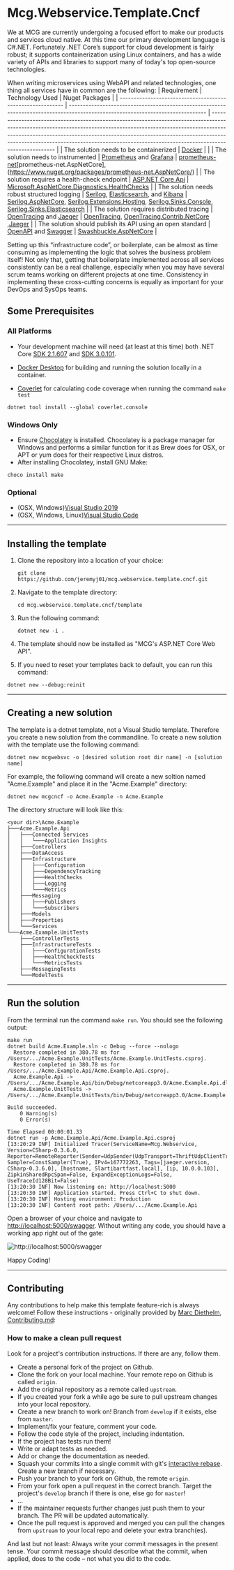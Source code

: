 # Mcg.Webservice.Template.Cncf

We at MCG are currently undergoing a focused effort to make our products and services cloud native. At this time our primary development language is C#.NET. Fortunately .NET Core’s support for cloud development is fairly robust; it supports containerization using Linux containers, and has a wide variety of APIs and libraries to support many of today's top open-source technologies.

When writing microservices using WebAPI and related technologies, one thing all services have in common are the following:
| Requirement                                                | Technology Used                                                                                                                 | Nuget Packages                                                                                                                                                                                                                                                                                                                                 |
| ---------------------------------------------------------- | ------------------------------------------------------------------------------------------------------------------------------- | ---------------------------------------------------------------------------------------------------------------------------------------------------------------------------------------------------------------------------------------------------------------------------------------------------------------------------------------------- |
| The solution needs to be containerized                     | [Docker](https://www.docker.com/products/docker-desktop)                                                                        |                                                                                                                                                                                                                                                                                                                                                |
| The solution needs to instrumented                         | [Prometheus](https://prometheus.io/) and [Grafana](https://grafana.com/)                                                        | [prometheus-net](https://www.nuget.org/packages/prometheus-net/)[prometheus-net.AspNetCore], (https://www.nuget.org/packages/prometheus-net.AspNetCore/)                                                                                                                                                                                       |
| The solution requires a health-check endpoint              | [ASP.NET Core Api](https://docs.microsoft.com/en-us/aspnet/core/host-and-deploy/health-checks?view=aspnetcore-3.0)              | [Microsoft.AspNetCore.Diagnostics.HealthChecks](https://www.nuget.org/packages/Microsoft.AspNetCore.Diagnostics.HealthChecks/)                                                                                                                                                                                                                 |
| The solution needs robust structured logging               | [Serilog](https://serilog.net/), [Elasticsearch](https://www.elastic.co/), and [Kibana](https://www.elastic.co/products/kibana) | [Serilog.AspNetCore](https://www.nuget.org/packages/Serilog.AspNetCore/), [Serilog.Extensions.Hosting](https://www.nuget.org/packages/Serilog.Extensions.Hosting/), [Serilog.Sinks.Console](https://www.nuget.org/packages/Serilog.Sinks.Console/), [Serilog.Sinks.Elasticsearch](https://www.nuget.org/packages/Serilog.Sinks.Elasticsearch/) |
| The solution requires distributed tracing                  | [OpenTracing](https://opentracing.io/) and [Jaeger](https://www.jaegertracing.io/)                                              | [OpenTracing](https://www.nuget.org/packages/OpenTracing/), [OpenTracing.Contrib.NetCore](https://www.nuget.org/packages/OpenTracing.Contrib.NetCore/) ,[Jaeger](https://www.nuget.org/packages/Jaeger/)                                                                                                                                       |
| The solution should publish its API using an open standard | [OpenAPI](https://www.openapis.org/) and [Swagger](https://swagger.io/)                                                         | [Swashbuckle.AspNetCore](Swashbuckle.AspNetCore)                                                                                                                                                                                                                                                                                               |

Setting up this “infrastructure code”, or boilerplate, can be almost as time consuming as implementing the logic that solves the business problem itself! Not only that, getting that boilerplate implemented across all services consistently can be a real challenge, especially when you may have several scrum teams working on different projects at one time. Consistency in implementing these cross-cutting concerns is equally as important for your DevOps and SysOps teams.

## Some Prerequisites

### All Platforms

- Your development machine will need (at least at this time) both .NET Core [SDK 2.1.607](https://dotnet.microsoft.com/download/dotnet-core/2.1) and [SDK 3.0.101](https://dotnet.microsoft.com/download/dotnet-core/3.0).

- [Docker Desktop](https://www.docker.com/products/docker-desktop) for building and running the solution locally in a container.

- [Coverlet](https://github.com/tonerdo/coverlet?WT.mc_id=-blog-scottha#coverlet) for calculating code coverage when running the command `make test`

```shell
dotnet tool install --global coverlet.console
```

### Windows Only

- Ensure [Chocolatey](https://chocolatey.org/install) is installed. Chocolatey is a package manager for Windows and performs a similar function for it as Brew does for OSX, or APT or yum does for their respective Linux distros.
- After installing Chocolatey, install GNU Make:

```shell
choco install make
```

### Optional

- (OSX, Windows)[Visual Studio 2019](https://visualstudio.microsoft.com/vs/)
- (OSX, Windows, Linux)[Visual Studio Code](https://code.visualstudio.com/)

---

## Installing the template

1. Clone the repository into a location of your choice:

   ```shell
   git clone https://github.com/jeremyj01/mcg.webservice.template.cncf.git
   ```

2. Navigate to the template directory:

   ```shell
   cd mcg.webservice.template.cncf/template
   ```

3. Run the following command:

   ```shell
   dotnet new -i .
   ```

4. The template should now be installed as "MCG's ASP.NET Core Web API".

5. If you need to reset your templates back to default, you can run this command:

```shell
dotnet new --debug:reinit
```

---

## Creating a new solution

The template is a dotnet template, not a Visual Studio template. Therefore you create a new solution from the commandline. To create a new solution with the template use the following command:

```shell
dotnet new mcgwebsvc -o [desired solution root dir name] -n [solution name]
```

For example, the following command will create a new soltion named "Acme.Example" and place it in the "Acme.Example" directory:

```shell
dotnet new mcgcncf -o Acme.Example -n Acme.Example
```

The directory structure will look like this:

```shell
<your dir>\Acme.Example
├───Acme.Example.Api
│   ├───Connected Services
│   │   └───Application Insights
│   ├───Controllers
│   ├───DataAccess
│   ├───Infrastructure
│   │   ├───Configuration
│   │   ├───DependencyTracking
│   │   ├───HealthChecks
│   │   ├───Logging
│   │   └───Metrics
│   ├───Messaging
│   │   ├───Publishers
│   │   └───Subscribers
│   ├───Models
│   ├───Properties
│   └───Services
└───Acme.Example.UnitTests
    ├───ControllerTests
    ├───InfrastructureTests
    │   ├───ConfigurationTests
    │   ├───HealthCheckTests
    │   └───MetricsTests
    ├───MessagingTests
    └───ModelTests
```

---

## Run the solution

From the terminal run the command `make run`. You should see the following output:

```shell
make run
dotnet build Acme.Example.sln -c Debug --force --nologo
  Restore completed in 380.78 ms for /Users/.../Acme.Example.UnitTests/Acme.Example.UnitTests.csproj.
  Restore completed in 380.78 ms for /Users/.../Acme.Example.Api/Acme.Example.Api.csproj.
  Acme.Example.Api -> /Users/.../Acme.Example.Api/bin/Debug/netcoreapp3.0/Acme.Example.Api.dll
  Acme.Example.UnitTests -> /Users/.../Acme.Example.UnitTests/bin/Debug/netcoreapp3.0/Acme.Example.UnitTests.dll

Build succeeded.
    0 Warning(s)
    0 Error(s)

Time Elapsed 00:00:01.33
dotnet run -p Acme.Example.Api/Acme.Example.Api.csproj
[13:20:29 INF] Initialized Tracer(ServiceName=Mcg.Webservice, Version=CSharp-0.3.6.0, Reporter=RemoteReporter(Sender=UdpSender(UdpTransport=ThriftUdpClientTransport(Client=127.0.0.1:6831))), Sampler=ConstSampler(True), IPv4=167772263, Tags=[jaeger.version, CSharp-0.3.6.0], [hostname, Slartibartfast.local], [ip, 10.0.0.103], ZipkinSharedRpcSpan=False, ExpandExceptionLogs=False, UseTraceId128Bit=False)
[13:20:30 INF] Now listening on: http://localhost:5000
[13:20:30 INF] Application started. Press Ctrl+C to shut down.
[13:20:30 INF] Hosting environment: Production
[13:20:30 INF] Content root path: /Users/.../Acme.Example.Api
```

Open a browser of your choice and navigate to [http://localhost:5000/swagger](http://localhost:5000/swagger). Without writing any code, you should have a working app right out of the gate:

![http://localhost:5000/swagger](img/swagger-example.png)

Happy Coding!

---

## Contributing

Any contributions to help make this template feature-rich is always welcome! Follow these instructions - originally provided by [Marc Diethelm](https://github.com/MarcDiethelm), [Contributing.md](https://github.com/MarcDiethelm/contributing/blob/master/README.md):

### How to make a clean pull request

Look for a project's contribution instructions. If there are any, follow them.

- Create a personal fork of the project on Github.
- Clone the fork on your local machine. Your remote repo on Github is called `origin`.
- Add the original repository as a remote called `upstream`.
- If you created your fork a while ago be sure to pull upstream changes into your local repository.
- Create a new branch to work on! Branch from `develop` if it exists, else from `master`.
- Implement/fix your feature, comment your code.
- Follow the code style of the project, including indentation.
- If the project has tests run them!
- Write or adapt tests as needed.
- Add or change the documentation as needed.
- Squash your commits into a single commit with git's [interactive rebase](https://help.github.com/articles/interactive-rebase). Create a new branch if necessary.
- Push your branch to your fork on Github, the remote `origin`.
- From your fork open a pull request in the correct branch. Target the project's `develop` branch if there is one, else go for `master`!
- …
- If the maintainer requests further changes just push them to your branch. The PR will be updated automatically.
- Once the pull request is approved and merged you can pull the changes from `upstream` to your local repo and delete
  your extra branch(es).

And last but not least: Always write your commit messages in the present tense. Your commit message should describe what the commit, when applied, does to the code – not what you did to the code.
